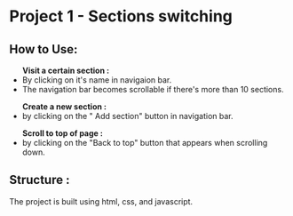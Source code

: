 # Project 1 - Sections switching

## How to Use:

<ul> <strong> Visit a certain section : </strong>
    <li>By clicking on it's name in navigaion bar. 
    <li> The navigation bar becomes scrollable if there's more than 10 sections.
   </ul>
<ul><strong>Create a new section :</strong>
   <li>by clicking on the " Add section" button in navigation bar.
   </ul>
<ul> <strong>Scroll to top of page :</strong>
  <li> by clicking on the "Back to top" button that appears when scrolling down.
  </ul> 

## Structure :
The project is built using html, css, and javascript.

